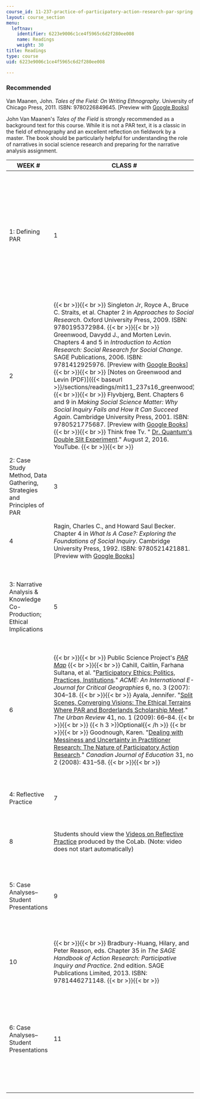 ```yaml
---
course_id: 11-237-practice-of-participatory-action-research-par-spring-2016
layout: course_section
menu:
  leftnav:
    identifier: 6223e9006c1ce4f5965c6d2f280ee008
    name: Readings
    weight: 30
title: Readings
type: course
uid: 6223e9006c1ce4f5965c6d2f280ee008

---
```


### Recommended

Van Maanen, John. _Tales of the Field: On Writing Ethnography_. University of Chicago Press, 2011. ISBN: 9780226849645. \[Preview with [Google Books](http://books.google.com/books?id=V9hi269OD9cC&pg=PAfrontcover)\]

John Van Maanen's _Tales of the Field_ is strongly recommended as a background text for this course. While it is not a PAR text, it is a classic in the field of ethnography and an excellent reflection on fieldwork by a master. The book should be particularly helpful for understanding the role of narratives in social science research and preparing for the narrative analysis assignment.

| WEEK # | CLASS # | READINGS |
| --- | --- | --- |
| 1: Defining PAR | 1 |  {{< br >}}{{< br >}} Bradbury-Huang, Hilary, and Peter Reason, eds. "Introduction." Chapters 1 and 2 in _The SAGE Handbook of Action Research: Participative Inquiry and Practice_. 2nd edition. SAGE Publications Limited, 2013. ISBN: 9781446271148. {{< br >}}{{< br >}} Flyvbjerg, Bent. Chapter 1 in _Making Social Science Matter: Why Social Inquiry Fails and How It Can Succeed Again_. Cambridge University Press, 2001. ISBN: 9780521775687. \[Preview with [Google Books](http://books.google.com/books?id=yVBXPf50EV0C&pg=PA1=onepage)\] {{< br >}}{{< br >}} Schwartz, Barry, and Kenneth Sharpe. "Introduction: The Need for Wisdom." In _Practical Wisdom: The Right Way to Do the Right Thing_. Riverhead Books, 2011. ISBN: 9781594485435. \[Preview with [Google Books](http://books.google.com/books?id=7qXMDlkR1f8C&pg=PAfrontcover)\] {{< br >}}{{< br >}}  |
| 2 |  {{< br >}}{{< br >}} Singleton Jr, Royce A., Bruce C. Straits, et al. Chapter 2 in _Approaches to Social Research_. Oxford University Press, 2009. ISBN: 9780195372984. {{< br >}}{{< br >}} Greenwood, Davydd J., and Morten Levin. Chapters 4 and 5 in _Introduction to Action Research: Social Research for Social Change_. SAGE Publications, 2006. ISBN: 9781412925976. \[Preview with [Google Books](http://books.google.com/books?id=PdtFBQAAQBAJ&pg=PAfrontcover)\] {{< br >}}{{< br >}} [Notes on Greenwood and Levin (PDF)]({{< baseurl >}}/sections/readings/mit11_237s16_greenwood) {{< br >}}{{< br >}} Flyvbjerg, Bent. Chapters 6 and 9 in _Making Social Science Matter: Why Social Inquiry Fails and How It Can Succeed Again_. Cambridge University Press, 2001. ISBN: 9780521775687. \[Preview with [Google Books](http://books.google.com/books?id=yVBXPf50EV0C&pg=PA66=onepage)\] {{< br >}}{{< br >}} Think free Tv. " [Dr. Quantum's Double Slit Experiment](https://www.youtube.com/watch?v=S9tV4nqvXqM)." August 2, 2016. YouTube. {{< br >}}{{< br >}}  |
| 2: Case Study Method, Data Gathering, Strategies and Principles of PAR | 3 |  {{< br >}}{{< br >}} Yin, Robert K. Chapters 1 and 2 in Case Study Research: Design and Methods. SAGE Publications, 2013, pp. 57–76. ISBN: 9781452242569. \[Preview with [Google Books](http://books.google.com/books?id=OgyqBAAAQBAJ&pg=PAfrontcover)\] {{< br >}}{{< br >}} [Notes on Case Study Method from Yin, Chapter 1 (PDF)]({{< baseurl >}}/sections/readings/mit11_237s16_yinnotes) {{< br >}}{{< br >}}  |
| 4 | Ragin, Charles C., and Howard Saul Becker. Chapter 4 in _What Is A Case?: Exploring the Foundations of Social Inquiry_. Cambridge University Press, 1992. ISBN: 9780521421881. \[Preview with [Google Books](https://books.google.com/books?id=vSNp2jtzCbEC&pg=PA105#v=onepage&q&f=false)\] |
| 3: Narrative Analysis & Knowledge Co-Production; Ethical Implications | 5 |  {{< br >}}{{< br >}} Flyvbjerg, Bent, Todd Landman, and Sanford Schram, eds. Chapter 3 in _Real Social Science: Applied Phronesis_. Cambridge University Press, 2012. ISBN: 9780521468503. {{< br >}}{{< br >}} Riessman, Catherine Kohler. "Narrative Analysis." Chapter 4 in _Narrative Methods for the Human Sciences_. Sage, 2007. ISBN: 9780761929987. {{< br >}}{{< br >}} Snow, Kevin C., Danica G. Hays, et al. "[Guiding Principles for Indigenous Research Practices](https://dx.doi.org/10.1177/1476750315622542)." _Action Research_ (2015). {{< br >}}{{< br >}}  |
| 6 |  {{< br >}}{{< br >}} Public Science Project's [_PAR Map_](http://publicscienceproject.org/par-map/) {{< br >}}{{< br >}} Cahill, Caitlin, Farhana Sultana, et al. "[Participatory Ethics: Politics, Practices, Institutions](https://www.semanticscholar.org/paper/Participatory-Ethics%3A-Politics%2C-Practices%2C-Cahill-Sultana/09efbe4465e161dcba2e4913509244e775c3458e)." _ACME: An International E-Journal for Critical Geographies_ 6, no. 3 (2007): 304–18. {{< br >}}{{< br >}} Ayala, Jennifer. "[Split Scenes, Converging Visions: The Ethical Terrains Where PAR and Borderlands Scholarship Meet](https://dx.doi.org/10.1007/s11256-008-0095-9)." _The Urban Review_ 41, no. 1 (2009): 66–84. {{< br >}}{{< br >}} {{< h 3 >}}Optional{{< /h >}} {{< br >}}{{< br >}} Goodnough, Karen. "[Dealing with Messiness and Uncertainty in Practitioner Research: The Nature of Participatory Action Research](http://eric.ed.gov/?id=EJ797199)." _Canadian Journal of Education_ 31, no. 2 (2008): 431–58. {{< br >}}{{< br >}}  |
| 4: Reflective Practice | 7 |  {{< br >}}{{< br >}} Schön, Donald A. Chapter 2 in _The Reflective Practitioner: How Professionals Think in Action_. Basic Books, 1984. ISBN: 9780465068784. (Vol. 5126.) {{< br >}}{{< br >}} Scharmer, C. Otto. Chapter 15 in _Theory U: Learning from The Future as It Emerges_. Berrett-Koehler Publishers, 2009. ISBN: 9781576757635. {{< br >}}{{< br >}}  |
| 8 | Students should view the [Videos on Reflective Practice](http://www.hapyak.com/portal/viewer/01aeb0d6210f32983b92cba6d3ebc573) produced by the CoLab. (Note: video does not start automatically) |
| 5: Case Analyses–Student Presentations | 9 |  {{< br >}}{{< br >}} Flyvbjerg, Bent, Todd Landman, and Sanford Schram, eds. Chapter 11 in _Real Social Science: Applied Phronesis_. Cambridge University Press, 2012. ISBN: 9780521468503. {{< br >}}{{< br >}} Langdon, Jonathan, and Kofi Larweh. "[Moving with the Movement: Collaboratively Building A Participatory Action Research Study of Social Movement Learning in Ada, Ghana](https://dx.doi.org/10.1177/1476750315572447)." _Action Research_ 13, no. 3 (2015): 281–97. {{< br >}}{{< br >}}  |
| 10 |  {{< br >}}{{< br >}} Bradbury-Huang, Hilary, and Peter Reason, eds. Chapter 35 in _The SAGE Handbook of Action Research: Participative Inquiry and Practice_. 2nd edition. SAGE Publications Limited, 2013. ISBN: 9781446271148. {{< br >}}{{< br >}}  |
| 6: Case Analyses–Student Presentations | 11 |  {{< br >}}{{< br >}} Lykes, M. B. "Activist Participatory Research and the Arts with Rural Mayan Women: Interculturality and Situated Meaning Making." In _From Subjects to Subjectivities: A Handbook of Interpretive and Participatory Methods_. Edited by D. L. Tolman and M. Brydon-Miller. NYU Press, 2000, pp. 183–99. ISBN: 9780814782590. {{< br >}}{{< br >}} Keremane, Ganesh B., and Jennifer McKay. "[Using PhotoStory to Capture Irrigators' Emotions About Water Policy and Sustainable Development Objectives: A Case Study in Rural Australia](https://dx.doi.org/10.1177/1476750311409598)." _Action Research_ 9, no. 4 (2011): 405–25. {{< br >}}{{< br >}}